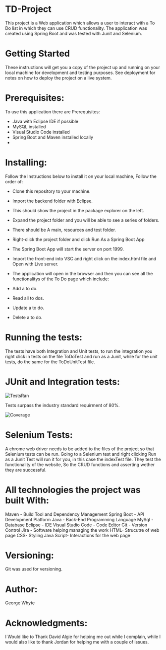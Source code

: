 # TD-Project

This project is a Web application which allows a user to interact with a To Do list in which they can use CRUD functionality.
The application was created using Spring Boot and was tested with Junit and Selenium.

# Getting Started
These instructions will get you a copy of the project up and running on your local machine for development and testing purposes. See deployment for notes on how to deploy the project on a live system.

# Prerequisites:
To use this application there are Prerequisites:
- Java with Eclipse IDE if possible
- MySQL installed
- Visual Studio Code installed
- Spring Boot and Maven installed locally
- 
# Installing:
Follow the Instructions below to install it on your local machine, Follow the order of:

- Clone this repository to your machine.

- Import the backend folder with Eclipse.

- This should show the project in the package explorer on the left.

- Expand the project folder and you will be able to see a series of folders. 

- There should be A main, resources and test folder.

- Right-click the project folder and click Run As a Spring Boot App

- The Spring Boot App will start the server on port 1999.

- Import the front-end into VSC and right click on the index.html file and Open with Live server.

- The application will open in the browser and then you can see all the functionalitys of the To Do page which include:
- Add a to do.
- Read all to dos.

- Update a to do.
- Delete a to do.

# Running the tests:
The tests have both Integration and Unit tests, to run the integration you right click in tests on the file ToDoTest and run as a Junit, while for the unit tests, do the same for the ToDoUnitTest file.

# JUnit and Integration tests:

![TestsRan](https://user-images.githubusercontent.com/85874668/128646438-823920df-8705-4a55-ac4c-bce075ac9c37.png)


Tests surpass the industry standard requirment of 80%.

![Coverage](https://user-images.githubusercontent.com/85874668/128646426-c865696c-0e41-4c5b-ae3f-9fab623e594f.png)

# Selenium Tests:
A chrome web driver needs to be added to the files of the project so that Selenium tests can be run. 
Going to a Selenium test and right clicking Run as a Junit Test will run it for you, in this case the indexTest file.
They test the functionality of the website, So the CRUD functions and asserting wether they are successful. 

# All technologies the project was built With:
Maven - Build Tool and Dependency Management
Spring Boot - API Development Platform
Java - Back-End Programming Language
MySql - Database
Eclipse - IDE
Visual Studio Code - Code Editor
Git - Version Control
Jira - Software helping managing the work
HTML- Strucutre of web page
CSS- Styling
Java Script- Interactions for the web page

# Versioning:
Git was used for versioning.

# Author:
George Whyte

# Acknowledgments:
I Would like to Thank David Algie for helping me out while I complain, while I would also like to thank Jordan for helping me with a couple of issues.
